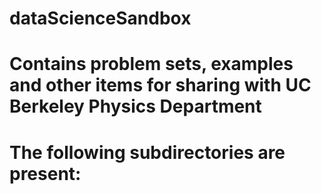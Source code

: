 # dataScienceSandbox
# Contains problem sets, examples and other items for sharing with UC Berkeley Physics Department
# The following subdirectories are present:

